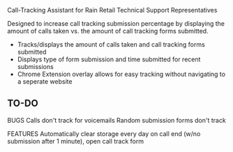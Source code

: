 Call-Tracking Assistant for Rain Retail Technical Support Representatives

Designed to increase call tracking submission percentage by displaying the amount of calls taken vs. the amount of call tracking forms submitted. 
- Tracks/displays the amount of calls taken and call tracking forms submitted
- Displays type of form submission and time submitted for recent submissions
- Chrome Extension overlay allows for easy tracking without navigating to a seperate website

## TO-DO
BUGS
Calls don't track for voicemails
Random submission forms don't track 

FEATURES
Automatically clear storage every day
on call end (w/no submission after 1 minute), open call track form

